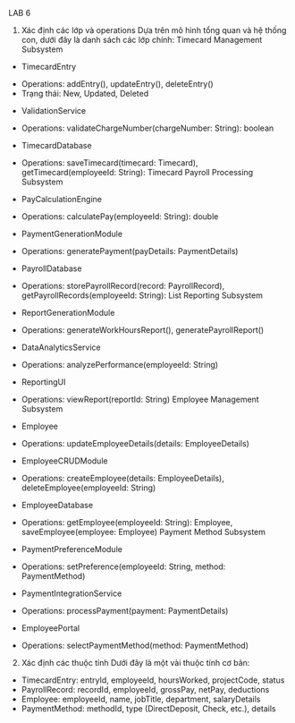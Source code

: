 LAB 6

1. Xác định các lớp và operations
Dựa trên mô hình tổng quan và hệ thống con, dưới đây là danh sách các lớp chính:
Timecard Management Subsystem
- TimecardEntry
+ Operations: addEntry(), updateEntry(), deleteEntry()
+ Trạng thái: New, Updated, Deleted
- ValidationService
+ Operations: validateChargeNumber(chargeNumber: String): boolean
- TimecardDatabase
+ Operations: saveTimecard(timecard: Timecard), 
getTimecard(employeeId: String): Timecard
Payroll Processing Subsystem
- PayCalculationEngine
+ Operations: calculatePay(employeeId: String): double
- PaymentGenerationModule
+ Operations: generatePayment(payDetails: PaymentDetails)
- PayrollDatabase
+ Operations: storePayrollRecord(record: PayrollRecord), getPayrollRecords(employeeId: String): List<PayrollRecord>
Reporting Subsystem
- ReportGenerationModule
+ Operations: generateWorkHoursReport(), generatePayrollReport()
- DataAnalyticsService
+ Operations: analyzePerformance(employeeId: String)
- ReportingUI
+ Operations: viewReport(reportId: String)
Employee Management Subsystem
- Employee
+ Operations: updateEmployeeDetails(details: EmployeeDetails)
- EmployeeCRUDModule
+ Operations: createEmployee(details: EmployeeDetails), deleteEmployee(employeeId: String)
- EmployeeDatabase
+ Operations: getEmployee(employeeId: String): Employee, saveEmployee(employee: Employee)
Payment Method Subsystem
- PaymentPreferenceModule
+ Operations: setPreference(employeeId: String, method: PaymentMethod)
- PaymentIntegrationService
+ Operations: processPayment(payment: PaymentDetails)
- EmployeePortal
+ Operations: selectPaymentMethod(method: PaymentMethod)
2. Xác định các thuộc tính
Dưới đây là một vài thuộc tính cơ bản:
- TimecardEntry: entryId, employeeId, hoursWorked, projectCode, status
- PayrollRecord: recordId, employeeId, grossPay, netPay, deductions
- Employee: employeeId, name, jobTitle, department, salaryDetails
- PaymentMethod: methodId, type (DirectDeposit, Check, etc.), details

